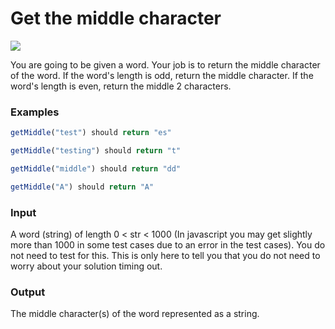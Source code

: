 # Get the middle character

![](https://img.shields.io/badge/Difficulty-7kyu-9cf?logo=codewars)

You are going to be given a word. Your job is to return the middle character of the word. If the word's length is odd, return the middle character. If the word's length is even, return the middle 2 characters.

### Examples

```js
getMiddle("test") should return "es"

getMiddle("testing") should return "t"

getMiddle("middle") should return "dd"

getMiddle("A") should return "A"
```

### Input

A word (string) of length 0 < str < 1000 (In javascript you may get slightly more than 1000 in some test cases due to an error in the test cases). You do not need to test for this. This is only here to tell you that you do not need to worry about your solution timing out.

### Output

The middle character(s) of the word represented as a string.
